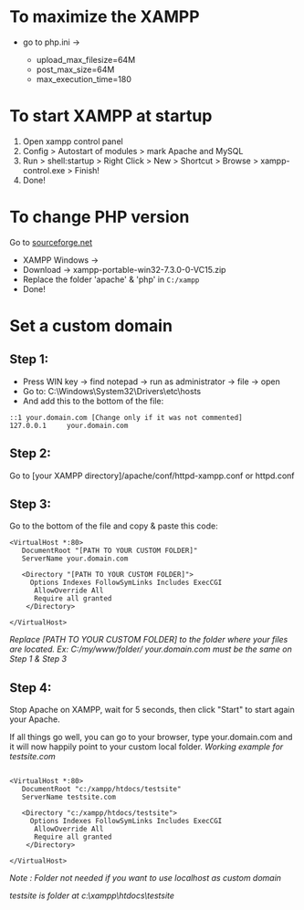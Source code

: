 # To maximize the XAMPP

- go to php.ini →

    - upload_max_filesize=64M
    - post_max_size=64M
    - max_execution_time=180

# To start XAMPP at startup

1. Open xampp control panel
1. Config > Autostart of modules > mark Apache and MySQL
2. Run > shell:startup > Right Click > New > Shortcut > Browse > xampp-control.exe > Finish!
3. Done!

# To change PHP version

Go to [sourceforge.net](https://sourceforge.net/projects/xampp/files/)

- XAMPP Windows →
- Download → xampp-portable-win32-7.3.0-0-VC15.zip
- Replace the folder 'apache' & 'php' in `C:/xampp`
- Done!

# Set a custom domain

## Step 1:
- Press WIN key → find notepad → run as administrator → file → open
- Go to: C:\Windows\System32\Drivers\etc\hosts
- And add this to the bottom of the file:
```
::1 your.domain.com [Change only if it was not commented]
127.0.0.1     your.domain.com
```

## Step 2:
Go to [your XAMPP directory]/apache/conf/httpd-xampp.conf or httpd.conf

## Step 3:
Go to the bottom of the file and copy & paste this code:
```
<VirtualHost *:80>
   DocumentRoot "[PATH TO YOUR CUSTOM FOLDER]"
   ServerName your.domain.com

   <Directory "[PATH TO YOUR CUSTOM FOLDER]">
     Options Indexes FollowSymLinks Includes ExecCGI
      AllowOverride All
      Require all granted
	</Directory>

</VirtualHost>
```
*Replace [PATH TO YOUR CUSTOM FOLDER] to the folder where your files are located.*
*Ex: C:/my/www/folder/*
*your.domain.com must be the same on Step 1 & Step 3*

## Step 4:
Stop Apache on XAMPP, wait for 5 seconds, then click "Start" to start again your Apache.


If all things go well, you can go to your browser, type your.domain.com
and it will now happily point to your custom local folder.
*Working example for testsite.com*
```

<VirtualHost *:80>
   DocumentRoot "c:/xampp/htdocs/testsite"
   ServerName testsite.com

   <Directory "c:/xampp/htdocs/testsite">
     Options Indexes FollowSymLinks Includes ExecCGI
      AllowOverride All
      Require all granted
	</Directory>

</VirtualHost>

```
*Note : Folder not needed if you want to use localhost as custom domain*

*testsite is folder at  c:\xampp\htdocs\testsite*
